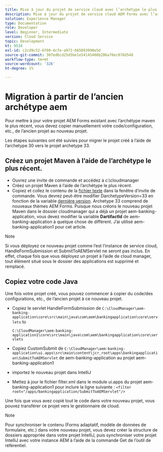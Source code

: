 ```yaml
---
title: Mise à jour du projet de service cloud avec l’archétype le plus récent
description: Mise à jour du projet de service cloud AEM Forms avec l’archétype le plus récent
solution: Experience Manager
type: Documentation
role: Developer
level: Beginner, Intermediate
version: Cloud Service
topic: Development
kt: 9534
exl-id: c2cd9c52-6f00-4cfe-a972-665093990e5d
source-git-commit: 307ed6cd25d5be1e54145406b206a78ec878d548
workflow-type: tm+mt
source-wordcount: '326'
ht-degree: 1%

---
```


# Migration à partir de l’ancien archétype aem

Pour mettre à jour votre projet AEM Forms existant avec l’archétype maven le plus récent, vous devez copier manuellement votre code/configuration, etc., de l’ancien projet au nouveau projet.

Les étapes suivantes ont été suivies pour migrer le projet créé à l’aide de l’archetype 30 vers le projet archetype 33.

## Créez un projet Maven à l’aide de l’archétype le plus récent.

* Ouvrez une invite de commande et accédez à c:\cloudmanager
* Créez un projet Maven à l’aide de l’archétype le plus récent.
* Copiez et collez le contenu de la [fichier texte](assets/creating-maven-project.txt) dans la fenêtre d’invite de commande. Vous devrez peut-être modifier DarchetypeVersion=33 en fonction de la variable [dernière version](https://github.com/adobe/aem-project-archetype/releases). Archetype 33 comprend de nouveaux thèmes AEM Forms.
Puisque nous créons le nouveau projet Maven dans le dossier cloudmanager qui a déjà un projet aem-banking-application, vous devez modifier la variable **DartifactId** de aem-banking-application à quelque chose de différent. J’ai utilisé aem-banking-application1 pour cet article.

>[!NOTE]
>
>Si vous déployez ce nouveau projet comme l’est l’instance de service cloud, HandleFormSubmission et SubmitToAEMServlet ne seront pas inclus. En effet, chaque fois que vous déployez un projet à l’aide de cloud manager, tout élément situé sous le dossier des applications est supprimé et remplacé.

## Copiez votre code Java

Une fois votre projet créé, vous pouvez commencer à copier du code/des configurations, etc., de l’ancien projet à ce nouveau projet.

* Copiez le servlet HandleFormSubmission de ```C:\CloudManager\aem-banking-application\core\src\main\java\com\aem\bankingapplication\core\servlets```
to

   ```C:\CloudManager\aem-banking-application1\core\src\main\java\com\aem\bankingapplication\core\servlets```

* Copiez CustomSubmit de
   ```C:\CloudManager\aem-banking-application\ui.apps\src\main\content\jcr_root\apps\bankingapplication\SubmitToAEMServlet``` de aem-banking-application au projet aem-banking-application1

* importez le nouveau projet dans IntelliJ

* Mettez à jour le fichier filter.xml dans le module ui.apps du projet aem-banking-application1 pour inclure la ligne suivante :
   ```<filter root="/apps/bankingapplication/SubmitToAEMServlet"/>```

Une fois que vous avez copié tout le code dans votre nouveau projet, vous pouvez transférer ce projet vers le gestionnaire de cloud.

>[!NOTE]
>
>Pour synchroniser le contenu (Forms adaptatif, modèle de données de formulaire, etc.) dans votre nouveau projet, vous devez créer la structure de dossiers appropriée dans votre projet IntelliJ, puis synchroniser votre projet IntelliJ avec votre instance AEM à l’aide de la commande Get de l’outil de référentiel.
